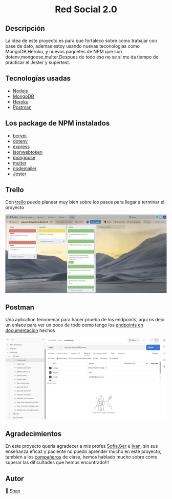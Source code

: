 # <center>Red Social 2.0</center>

## Descripción

La idea de este proyecto es para que fortaleco sobre como trabajar con base de dato, ademas estoy usando nuevas teconologias como MongoDB,Heroku, y nuevos paquetes de NPM que son dotenv,mongoose,multer.Despues de todo eso no se si me da tiempo de practicar el Jester y supertest.

## Tecnologías usadas

* [Nodejs](https://nodejs.org/en/)
* [MongoDB](https://www.mongodb.com/)
* [Heroku](https://id.heroku.com/)
* [Postman](https://www.postman.com/)

## Los package de NPM instalados

* [bcrypt](https://www.npmjs.com/package/bcrypt)
* [dotenv](https://www.npmjs.com/package/dotenv)
* [express](https://www.npmjs.com/package/express)
* [jsonwebtoken](https://www.npmjs.com/package/jsonwebtoken)
* [mongoose](https://www.npmjs.com/package/mongoose)
* [multer](https://www.npmjs.com/package/multer)
* [nodemailer](https://www.npmjs.com/package/nodemailer)
* [Jester](https://www.npmjs.com/package/jester)


## Trello

Con [trello](https://trello.com/invite/b/AmVUTmbO/e34a9c1c5eb839cd8706afc115a70bb7/segundo-proyecto-de-backend) puedo planear muy bien sobre los pasos para llegar a terminar el proyecto

![Trello image](./assets/%E5%B1%8F%E5%B9%95%E6%88%AA%E5%9B%BE%202022-06-06%20205840.png)


## Postman

Una aplication fenomenar para hacer prueba de los endpoints, aqui os dejo un enlace para ver un poco de todo como tengo los [endpoints en documentacion](https://documenter.getpostman.com/view/21014325/Uz5JHFeA) hechos

![Postman image](./assets/%E5%B1%8F%E5%B9%95%E6%88%AA%E5%9B%BE%202022-06-06%20210624.png)



## Agradecimientos

En este proyecto queria agradecer a mis profes [Sofia](https://github.com/SofiaPinilla),[Ger](https://github.com/GeerDev) e [Ivan](https://github.com/ivanpuebla10), sin sus enseñanza eficaz y paciente no puedo aprender mucho en este proyecto, tambien a los [compañeros](https://github.com/tianfanshan?tab=following) de clase, hemos hablado mucho sobre como superar las dificultades que hemos encontrado!!!

## Autor

:whale2: [Shan](https://github.com/tianfanshan)
